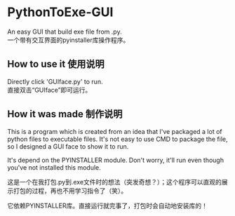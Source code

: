 # PythonToExe-GUI
An easy GUI that build exe file from .py.  
一个带有交互界面的pyinstaller库操作程序。

## How to use it 使用说明
Directly click 'GUIface.py' to run.  
直接双击“GUIface”即可运行。

## How it was made 制作说明
This is a program which is created from an idea that I've packaged a lot of python files to executable files. It's not easy to use CMD to package the file, so I designed a GUI face to show it to run.

It's depend on the PYINSTALLER module. Don't worry, it'll run even though you've not installed this module.

这是一个在我打包.py到.exe文件时的想法（突发奇想？）；这个程序可以直观的展示打包的过程，再也不用学习指令了（笑）。

它依赖PYINSTALLER库。直接运行就完事了，打包时会自动地安装库的！

